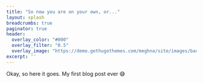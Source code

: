 ```yaml
---
title: "So now you are on your own, or..."
layout: splash
breadcrumbs: true
paginator: true
header:
  overlay_color: "#000"
  overlay_filter: "0.5"
  overlay_image: "https://demo.gethugothemes.com/meghna/site/images/backgrounds/hero-area.jpg"
excerpt: ''
---
```

Okay, so here it goes. My first blog post ever 😅 <Br/>
 
